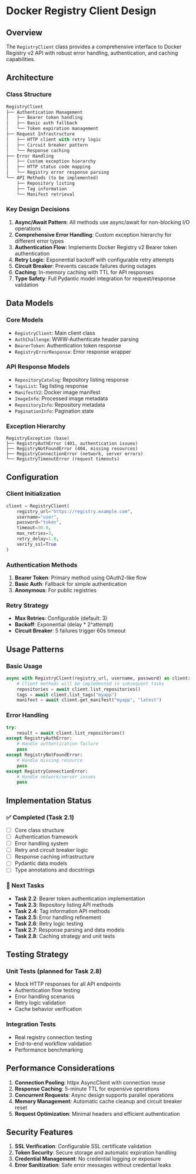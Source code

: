 # Docker Registry Client Design

## Overview

The `RegistryClient` class provides a comprehensive interface to Docker Registry v2 API with robust error handling, authentication, and caching capabilities.

## Architecture

### Class Structure

```python
RegistryClient
├── Authentication Management
│   ├── Bearer token handling
│   ├── Basic auth fallback
│   └── Token expiration management
├── Request Infrastructure
│   ├── HTTP client with retry logic
│   ├── Circuit breaker pattern
│   └── Response caching
├── Error Handling
│   ├── Custom exception hierarchy
│   ├── HTTP status code mapping
│   └── Registry error response parsing
└── API Methods (to be implemented)
    ├── Repository listing
    ├── Tag information
    └── Manifest retrieval
```

### Key Design Decisions

1. **Async/Await Pattern**: All methods use async/await for non-blocking I/O operations
2. **Comprehensive Error Handling**: Custom exception hierarchy for different error types
3. **Authentication Flow**: Implements Docker Registry v2 Bearer token authentication
4. **Retry Logic**: Exponential backoff with configurable retry attempts
5. **Circuit Breaker**: Prevents cascade failures during outages
6. **Caching**: In-memory caching with TTL for API responses
7. **Type Safety**: Full Pydantic model integration for request/response validation

## Data Models

### Core Models
- `RegistryClient`: Main client class
- `AuthChallenge`: WWW-Authenticate header parsing
- `BearerToken`: Authentication token response
- `RegistryErrorResponse`: Error response wrapper

### API Response Models
- `RepositoryCatalog`: Repository listing response
- `TagsList`: Tag listing response  
- `ManifestV2`: Docker image manifest
- `ImageInfo`: Processed image metadata
- `RepositoryInfo`: Repository metadata
- `PaginationInfo`: Pagination state

### Exception Hierarchy
```
RegistryException (base)
├── RegistryAuthError (401, authentication issues)
├── RegistryNotFoundError (404, missing resources)
├── RegistryConnectionError (network, server errors)
└── RegistryTimeoutError (request timeouts)
```

## Configuration

### Client Initialization
```python
client = RegistryClient(
    registry_url="https://registry.example.com",
    username="user",
    password="token", 
    timeout=30.0,
    max_retries=3,
    retry_delay=1.0,
    verify_ssl=True
)
```

### Authentication Methods
1. **Bearer Token**: Primary method using OAuth2-like flow
2. **Basic Auth**: Fallback for simple authentication
3. **Anonymous**: For public registries

### Retry Strategy
- **Max Retries**: Configurable (default: 3)
- **Backoff**: Exponential (delay * 2^attempt)
- **Circuit Breaker**: 5 failures trigger 60s timeout

## Usage Patterns

### Basic Usage
```python
async with RegistryClient(registry_url, username, password) as client:
    # Client methods will be implemented in subsequent tasks
    repositories = await client.list_repositories()
    tags = await client.list_tags("myapp")
    manifest = await client.get_manifest("myapp", "latest")
```

### Error Handling
```python
try:
    result = await client.list_repositories()
except RegistryAuthError:
    # Handle authentication failure
    pass
except RegistryNotFoundError:
    # Handle missing resource
    pass
except RegistryConnectionError:
    # Handle network/server issues
    pass
```

## Implementation Status

### ✅ Completed (Task 2.1)
- [ ] Core class structure
- [ ] Authentication framework
- [ ] Error handling system
- [ ] Retry and circuit breaker logic
- [ ] Response caching infrastructure
- [ ] Pydantic data models
- [ ] Type annotations and docstrings

### 🔄 Next Tasks
- **Task 2.2**: Bearer token authentication implementation
- **Task 2.3**: Repository listing API methods
- **Task 2.4**: Tag information API methods
- **Task 2.5**: Error handling refinement
- **Task 2.6**: Retry logic testing
- **Task 2.7**: Response parsing and data models
- **Task 2.8**: Caching strategy and unit tests

## Testing Strategy

### Unit Tests (planned for Task 2.8)
- Mock HTTP responses for all API endpoints
- Authentication flow testing
- Error handling scenarios
- Retry logic validation
- Cache behavior verification

### Integration Tests
- Real registry connection testing
- End-to-end workflow validation
- Performance benchmarking

## Performance Considerations

1. **Connection Pooling**: httpx AsyncClient with connection reuse
2. **Response Caching**: 5-minute TTL for expensive operations
3. **Concurrent Requests**: Async design supports parallel operations
4. **Memory Management**: Automatic cache cleanup and circuit breaker reset
5. **Request Optimization**: Minimal headers and efficient authentication

## Security Features

1. **SSL Verification**: Configurable SSL certificate validation
2. **Token Security**: Secure storage and automatic expiration handling  
3. **Credential Management**: No credential logging or exposure
4. **Error Sanitization**: Safe error messages without credential leaks
